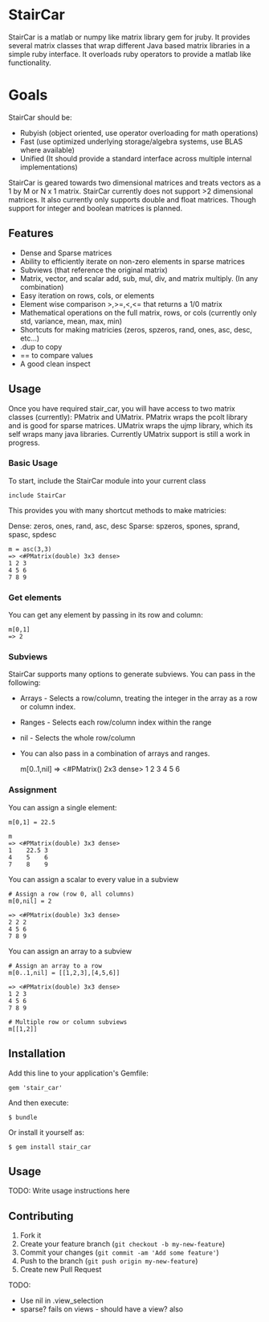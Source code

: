 # StairCar

StairCar is a matlab or numpy like matrix library gem for jruby.  It provides several matrix classes that wrap different Java based matrix libraries in a simple ruby interface.  It overloads ruby operators to provide a matlab like functionality.

# Goals

StairCar should be:

- Rubyish (object oriented, use operator overloading for math operations)
- Fast (use optimized underlying storage/algebra systems, use BLAS where available)
- Unified (It should provide a standard interface across multiple internal implementations)

StairCar is geared towards two dimensional matrices and treats vectors as a 1 by M or N x 1 matrix.  StairCar currently does not support >2 dimensional matrices.  It also currently only supports double and float matrices.  Though support for integer and boolean matrices is planned.

## Features

- Dense and Sparse matrices
- Ability to efficiently iterate on non-zero elements in sparse matrices
- Subviews (that reference the original matrix)
- Matrix, vector, and scalar add, sub, mul, div, and matrix multiply.  (In any combination)
- Easy iteration on rows, cols, or elements
- Element wise comparison >,>=,<,<= that returns a 1/0 matrix
- Mathematical operations on the full matrix, rows, or cols (currently only std, variance, mean, max, min)
- Shortcuts for making matricies (zeros, spzeros, rand, ones, asc, desc, etc...)
- .dup to copy
- == to compare values
- A good clean inspect


## Usage

Once you have required stair_car, you will have access to two matrix classes (currently): PMatrix and UMatrix.  PMatrix wraps the pcolt library and is good for sparse matrices.  UMatrix wraps the ujmp library, which its self wraps many java libraries.  Currently UMatrix support is still a work in progress.

### Basic Usage

To start, include the StairCar module into your current class

    include StairCar

This provides you with many shortcut methods to make matricies:

Dense: zeros, ones, rand, asc, desc
Sparse: spzeros, spones, sprand, spasc, spdesc

    m = asc(3,3)
    => <#PMatrix(double) 3x3 dense>
    1 2 3
    4 5 6
    7 8 9

### Get elements

You can get any element by passing in its row and column:

    m[0,1]
    => 2

### Subviews

StairCar supports many options to generate subviews.  You can pass in the following:

- Arrays - Selects a row/column, treating the integer in the array as a row or column index.
- Ranges - Selects each row/column index within the range
- nil - Selects the whole row/column
- You can also pass in a combination of arrays and ranges.

    m[0..1,nil]
    => <#PMatrix() 2x3 dense>
    1 2 3
    4 5 6

### Assignment

You can assign a single element:

    m[0,1] = 22.5

    m
    => <#PMatrix(double) 3x3 dense>
    1    22.5 3
    4    5    6
    7    8    9

You can assign a scalar to every value in a subview

    # Assign a row (row 0, all columns)
    m[0,nil] = 2

    => <#PMatrix(double) 3x3 dense>
    2 2 2
    4 5 6
    7 8 9

You can assign an array to a subview

    # Assign an array to a row
    m[0..1,nil] = [[1,2,3],[4,5,6]]

    => <#PMatrix(double) 3x3 dense>
    1 2 3
    4 5 6
    7 8 9

    # Multiple row or column subviews
    m[[1,2]]



## Installation

Add this line to your application's Gemfile:

    gem 'stair_car'

And then execute:

    $ bundle

Or install it yourself as:

    $ gem install stair_car

## Usage

TODO: Write usage instructions here

## Contributing

1. Fork it
2. Create your feature branch (`git checkout -b my-new-feature`)
3. Commit your changes (`git commit -am 'Add some feature'`)
4. Push to the branch (`git push origin my-new-feature`)
5. Create new Pull Request



TODO:
- Use nil in .view_selection
- sparse? fails on views - should have a view? also